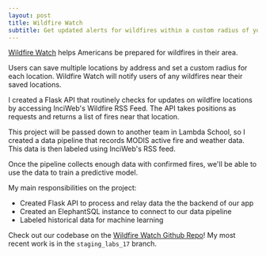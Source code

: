 ```yaml
---
layout: post
title: Wildfire Watch
subtitle: Get updated alerts for wildfires within a custom radius of your home
---
```


[Wildfire Watch](https://wildfirewatchapp.com/) helps Americans be prepared for wildfires in their area.

Users can save multiple locations by address and set a custom radius for each location. Wildfire Watch will notify users of any wildfires near their saved locations.

I created a Flask API that routinely checks for updates on wildfire locations by accessing InciWeb's Wildfire RSS Feed. The API takes positions as requests and returns a list of fires near that location.

This project will be passed down to another team in Lambda School, so I created a data pipeline that records MODIS active fire and weather data. This data is then labeled using InciWeb's RSS feed.

Once the pipeline collects enough data with confirmed fires, we'll be able to use the data to train a predictive model.

My main responsibilities on the project:
  * Created Flask API to process and relay data the the backend of our app
  * Created an ElephantSQL instance to connect to our data pipeline
  * Labeled historical data for machine learning
  
Check out our codebase on the [Wildfire Watch Github Repo](https://github.com/Lambda-School-Labs/forest-fire-watch-ds/tree/staging_labs17)! My most recent work is in the `staging_labs_17` branch.
